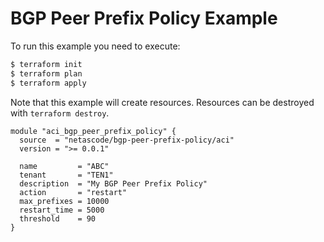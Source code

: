 <!-- BEGIN_TF_DOCS -->
# BGP Peer Prefix Policy Example

To run this example you need to execute:

```bash
$ terraform init
$ terraform plan
$ terraform apply
```

Note that this example will create resources. Resources can be destroyed with `terraform destroy`.

```hcl
module "aci_bgp_peer_prefix_policy" {
  source  = "netascode/bgp-peer-prefix-policy/aci"
  version = ">= 0.0.1"

  name         = "ABC"
  tenant       = "TEN1"
  description  = "My BGP Peer Prefix Policy"
  action       = "restart"
  max_prefixes = 10000
  restart_time = 5000
  threshold    = 90
}
```
<!-- END_TF_DOCS -->